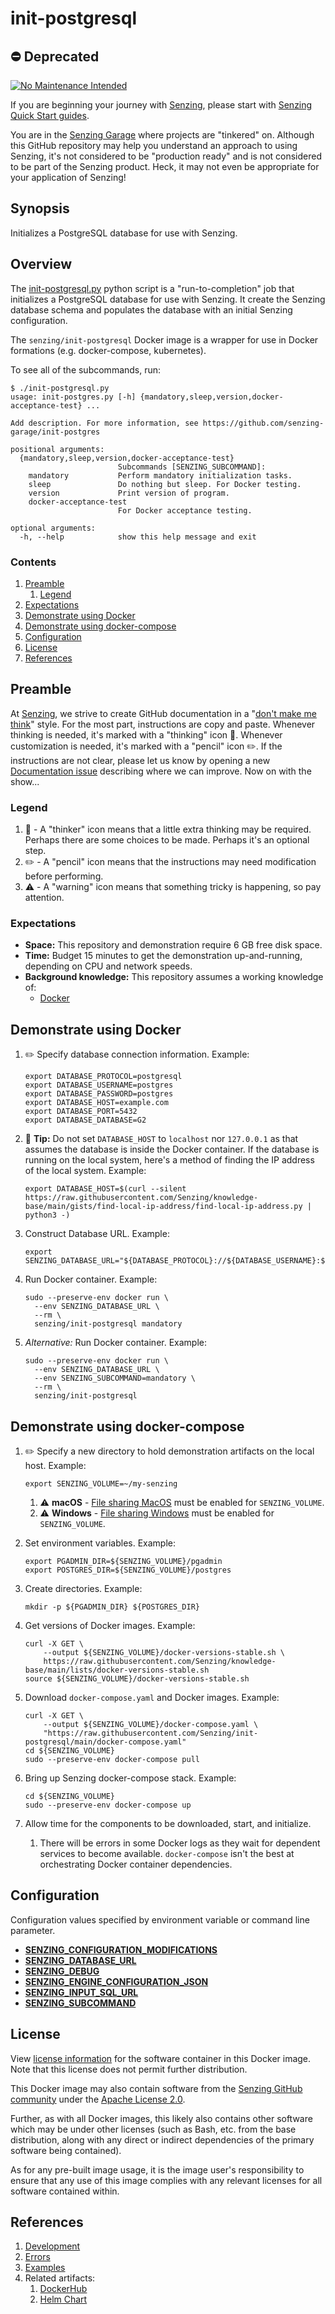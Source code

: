 # init-postgresql

## :no_entry: Deprecated

[![No Maintenance Intended](http://unmaintained.tech/badge.svg)](http://unmaintained.tech/)

If you are beginning your journey with [Senzing],
please start with [Senzing Quick Start guides].

You are in the [Senzing Garage] where projects are "tinkered" on.
Although this GitHub repository may help you understand an approach to using Senzing,
it's not considered to be "production ready" and is not considered to be part of the Senzing product.
Heck, it may not even be appropriate for your application of Senzing!

## Synopsis

Initializes a PostgreSQL database for use with Senzing.

## Overview

The [init-postgresql.py] python script is a "run-to-completion" job
that initializes a PostgreSQL database for use with Senzing.
It create the Senzing database schema
and populates the database with an initial Senzing configuration.

The `senzing/init-postgresql` Docker image is a wrapper for use in Docker formations (e.g. docker-compose, kubernetes).

To see all of the subcommands, run:

```console
$ ./init-postgresql.py
usage: init-postgres.py [-h] {mandatory,sleep,version,docker-acceptance-test} ...

Add description. For more information, see https://github.com/senzing-garage/init-postgres

positional arguments:
  {mandatory,sleep,version,docker-acceptance-test}
                        Subcommands [SENZING_SUBCOMMAND]:
    mandatory           Perform mandatory initialization tasks.
    sleep               Do nothing but sleep. For Docker testing.
    version             Print version of program.
    docker-acceptance-test
                        For Docker acceptance testing.

optional arguments:
  -h, --help            show this help message and exit
```

### Contents

1. [Preamble]
   1. [Legend]
1. [Expectations]
1. [Demonstrate using Docker]
1. [Demonstrate using docker-compose]
1. [Configuration]
1. [License]
1. [References]

## Preamble

At [Senzing], we strive to create GitHub documentation in a
"[don't make me think]" style. For the most part, instructions are copy and paste.
Whenever thinking is needed, it's marked with a "thinking" icon :thinking:.
Whenever customization is needed, it's marked with a "pencil" icon :pencil2:.
If the instructions are not clear, please let us know by opening a new
[Documentation issue] describing where we can improve. Now on with the show...

### Legend

1. :thinking: - A "thinker" icon means that a little extra thinking may be required.
   Perhaps there are some choices to be made.
   Perhaps it's an optional step.
1. :pencil2: - A "pencil" icon means that the instructions may need modification before performing.
1. :warning: - A "warning" icon means that something tricky is happening, so pay attention.

### Expectations

- **Space:** This repository and demonstration require 6 GB free disk space.
- **Time:** Budget 15 minutes to get the demonstration up-and-running, depending on CPU and network speeds.
- **Background knowledge:** This repository assumes a working knowledge of:
  - [Docker]

## Demonstrate using Docker

1. :pencil2: Specify database connection information.
   Example:

   ```console
   export DATABASE_PROTOCOL=postgresql
   export DATABASE_USERNAME=postgres
   export DATABASE_PASSWORD=postgres
   export DATABASE_HOST=example.com
   export DATABASE_PORT=5432
   export DATABASE_DATABASE=G2

   ```

1. :thinking: **Tip:** Do not set `DATABASE_HOST` to `localhost` nor `127.0.0.1`
   as that assumes the database is inside the Docker container.
   If the database is running on the local system,
   here's a method of finding the IP address of the local system.
   Example:

   ```console
   export DATABASE_HOST=$(curl --silent https://raw.githubusercontent.com/Senzing/knowledge-base/main/gists/find-local-ip-address/find-local-ip-address.py | python3 -)

   ```

1. Construct Database URL.
   Example:

   ```console
   export SENZING_DATABASE_URL="${DATABASE_PROTOCOL}://${DATABASE_USERNAME}:${DATABASE_PASSWORD}@${DATABASE_HOST}:${DATABASE_PORT}/${DATABASE_DATABASE}"

   ```

1. Run Docker container.
   Example:

   ```console
   sudo --preserve-env docker run \
     --env SENZING_DATABASE_URL \
     --rm \
     senzing/init-postgresql mandatory

   ```

1. _Alternative:_ Run Docker container.
   Example:

   ```console
   sudo --preserve-env docker run \
     --env SENZING_DATABASE_URL \
     --env SENZING_SUBCOMMAND=mandatory \
     --rm \
     senzing/init-postgresql

   ```

## Demonstrate using docker-compose

1. :pencil2: Specify a new directory to hold demonstration artifacts on the local host.
   Example:

   ```console
   export SENZING_VOLUME=~/my-senzing

   ```

   1. :warning:
      **macOS** - [File sharing MacOS] must be enabled for `SENZING_VOLUME`.
   1. :warning:
      **Windows** - [File sharing Windows] must be enabled for `SENZING_VOLUME`.

1. Set environment variables.
   Example:

   ```console
   export PGADMIN_DIR=${SENZING_VOLUME}/pgadmin
   export POSTGRES_DIR=${SENZING_VOLUME}/postgres

   ```

1. Create directories.
   Example:

   ```console
   mkdir -p ${PGADMIN_DIR} ${POSTGRES_DIR}

   ```

1. Get versions of Docker images.
   Example:

   ```console
   curl -X GET \
       --output ${SENZING_VOLUME}/docker-versions-stable.sh \
       https://raw.githubusercontent.com/Senzing/knowledge-base/main/lists/docker-versions-stable.sh
   source ${SENZING_VOLUME}/docker-versions-stable.sh

   ```

1. Download `docker-compose.yaml` and Docker images.
   Example:

   ```console
   curl -X GET \
       --output ${SENZING_VOLUME}/docker-compose.yaml \
       "https://raw.githubusercontent.com/Senzing/init-postgresql/main/docker-compose.yaml"
   cd ${SENZING_VOLUME}
   sudo --preserve-env docker-compose pull

   ```

1. Bring up Senzing docker-compose stack.
   Example:

   ```console
   cd ${SENZING_VOLUME}
   sudo --preserve-env docker-compose up

   ```

1. Allow time for the components to be downloaded, start, and initialize.
   1. There will be errors in some Docker logs as they wait for dependent services to become available.
      `docker-compose` isn't the best at orchestrating Docker container dependencies.

## Configuration

Configuration values specified by environment variable or command line parameter.

- **[SENZING_CONFIGURATION_MODIFICATIONS]**
- **[SENZING_DATABASE_URL]**
- **[SENZING_DEBUG]**
- **[SENZING_ENGINE_CONFIGURATION_JSON]**
- **[SENZING_INPUT_SQL_URL]**
- **[SENZING_SUBCOMMAND]**

## License

View [license information] for the software container in this Docker image.
Note that this license does not permit further distribution.

This Docker image may also contain software from the
[Senzing GitHub community]
under the [Apache License 2.0].

Further, as with all Docker images,
this likely also contains other software which may be under other licenses
(such as Bash, etc. from the base distribution,
along with any direct or indirect dependencies of the primary software being contained).

As for any pre-built image usage,
it is the image user's responsibility to ensure that any use of this image complies
with any relevant licenses for all software contained within.

## References

1. [Development]
1. [Errors]
1. [Examples]
1. Related artifacts:
   1. [DockerHub]
   1. [Helm Chart]

[Apache License 2.0]: https://www.apache.org/licenses/LICENSE-2.0
[Configuration]: #configuration
[Demonstrate using docker-compose]: #demonstrate-using-docker-compose
[Demonstrate using Docker]: #demonstrate-using-docker
[Development]: docs/development.md
[Docker]: https://github.com/senzing-garage/knowledge-base/blob/main/WHATIS/docker.md
[DockerHub]: https://hub.docker.com/r/senzing/init-postgresql
[Documentation issue]: https://github.com/senzing-garage/init-postgresql/issues/new?template=documentation_request.md
[don't make me think]: https://github.com/senzing-garage/knowledge-base/blob/main/WHATIS/dont-make-me-think.md
[Errors]: docs/errors.md
[Examples]: docs/examples.md
[Expectations]: #expectations
[File sharing MacOS]: https://github.com/senzing-garage/knowledge-base/blob/main/HOWTO/share-directories-with-docker.md#macos
[File sharing Windows]: https://github.com/senzing-garage/knowledge-base/blob/main/HOWTO/share-directories-with-docker.md#windows
[Helm Chart]: https://github.com/senzing-garage/charts/tree/main/charts/senzing-init-postgresql
[init-postgresql.py]: init-postgresql.py
[Legend]: #legend
[license information]: https://senzing.com/end-user-license-agreement/
[License]: #license
[Preamble]: #preamble
[References]: #references
[Senzing Garage]: https://github.com/senzing-garage
[Senzing GitHub community]: https://github.com/senzing-garage/
[Senzing Quick Start guides]: https://docs.senzing.com/quickstart/
[SENZING_CONFIGURATION_MODIFICATIONS]: https://github.com/senzing-garage/knowledge-base/blob/main/lists/environment-variables.md#senzing_configuration_modifications
[SENZING_DATABASE_URL]: https://github.com/senzing-garage/knowledge-base/blob/main/lists/environment-variables.md#senzing_database_url
[SENZING_DEBUG]: https://github.com/senzing-garage/knowledge-base/blob/main/lists/environment-variables.md#senzing_debug
[SENZING_ENGINE_CONFIGURATION_JSON]: https://github.com/senzing-garage/knowledge-base/blob/main/lists/environment-variables.md#senzing_engine_configuration_json
[SENZING_INPUT_SQL_URL]: https://github.com/senzing-garage/knowledge-base/blob/main/lists/environment-variables.md#senzing_input_sql_url
[SENZING_SUBCOMMAND]: https://github.com/senzing-garage/knowledge-base/blob/main/lists/environment-variables.md#senzing_subcommand
[Senzing]: https://senzing.com/
